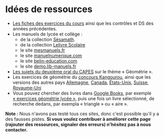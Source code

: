 # Idées de ressources

- [Les fiches des exercices du cours](https://ktzanev.github.io/m67lille/) ainsi que les contrôles et DS des années précédentes.
- Les manuels de lycée et collège :
  - de la collection [Sésamath](https://manuel.sesamath.net/).
  - de la collection [Lelivre Scolaire](https://www.lelivrescolaire.fr/)
  - le site [mesmanuels.fr](https://mesmanuels.fr/)
  - le site [manuelnumerique.com](https://adistance.manuelnumerique.com/)
  - le site [belin-education.com](https://www.belin-education.com/travailler-a-la-maison)
  - le site [demo.lib-manuels.fr](https://demo.lib-manuels.fr/bibliotheque/vuibert)
- [Les sujets du deuxième oral du CAPES](https://ktzanev.github.io/O2CapesMath/) sur le thème « Géométrie ».
- Les exercices de géométrie du [concours Kangourou](http://www.mathkang.org/concours/), ainsi que les versions des autres pays [Allemagne](https://www.educmat.fr/categories/jeux_reflexion/fiches_jeux/kangourou/kang_allemagne.gif), [Canada](https://mathkangaroo.ca/samples/fr), [États-Unis](http://www.mathkangaroo.us/mk/sample_questions.html), [Suisse](https://www.kangourou-suisse.ch/exercer/archive/), [Royaume-Uni](https://www.ukmt.org.uk/competitions/solo/grey-kangaroo/archive)
- Vous pouvez chercher des livres dans [Google Books](https://books.google.fr/), par exemple [« exercices géométrie lycée »](https://www.google.com/search?tbm=bks&q=%C2%A0exercices+g%C3%A9om%C3%A9trie+lyc%C3%A9e%C2%A0), puis une fois un livre sélectionné, de recherche dedans, par exempla « triangle » ou « aire ».

**Note :** Nous n'avons pas testé tous ces sites, donc c'est possible qu'il y a des fausses pistes. **Si vous voulez contribuer à améliorer cette page (rajouter des ressources, signaler des erreurs) n'hésitez pas à nous contacter.**
